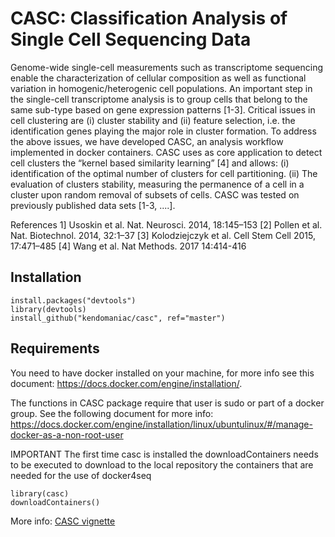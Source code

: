 # CASC: Classification Analysis of Single Cell Sequencing Data
Genome-wide single-cell measurements such as transcriptome sequencing enable the characterization of cellular composition as well as functional variation in homogenic/heterogenic cell populations. An important step in the single-cell transcriptome analysis is to group cells that belong to the same sub-type based on gene expression patterns [1-3]. Critical issues in cell clustering are (i) cluster stability and (ii) feature selection, i.e. the identification genes playing the major role in cluster formation. To address the above issues, we have developed CASC, an analysis workflow implemented in docker containers. CASC uses as core application to detect cell clusters the “kernel based similarity learning” [4] and allows: (i) identification of the optimal number of clusters for cell partitioning. (ii) The evaluation of clusters stability, measuring the permanence of a cell in a cluster upon random removal of subsets of cells. 
CASC was tested on previously published data sets [1-3, ....]. 

References
1] Usoskin et al. Nat. Neurosci. 2014, 18:145–153
[2] Pollen et al. Nat. Biotechnol. 2014, 32:1–37
[3] Kolodziejczyk et al. Cell Stem Cell 2015, 17:471–485
[4] Wang et al. Nat Methods. 2017 14:414-416

## Installation

```
install.packages("devtools")
library(devtools)
install_github("kendomaniac/casc", ref="master")
```

## Requirements

You need to have docker installed on your machine, for more info see this document: https://docs.docker.com/engine/installation/. 

The functions in CASC package require that user is sudo or part of a docker group. See the following document for more info: https://docs.docker.com/engine/installation/linux/ubuntulinux/#/manage-docker-as-a-non-root-user

IMPORTANT The first time casc is installed the downloadContainers needs to be executed to download to the local repository the containers that are needed for the use of docker4seq

```
library(casc)
downloadContainers()
```

More info: [CASC vignette](http://rpubs.com/rcaloger/285423)

